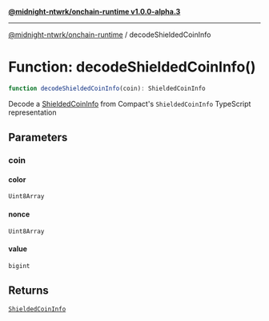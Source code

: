 [**@midnight-ntwrk/onchain-runtime v1.0.0-alpha.3**](../README.md)

***

[@midnight-ntwrk/onchain-runtime](../globals.md) / decodeShieldedCoinInfo

# Function: decodeShieldedCoinInfo()

```ts
function decodeShieldedCoinInfo(coin): ShieldedCoinInfo
```

Decode a [ShieldedCoinInfo](../type-aliases/ShieldedCoinInfo.md) from Compact's `ShieldedCoinInfo` TypeScript representation

## Parameters

### coin

#### color

`Uint8Array`

#### nonce

`Uint8Array`

#### value

`bigint`

## Returns

[`ShieldedCoinInfo`](../type-aliases/ShieldedCoinInfo.md)
